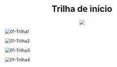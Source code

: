 <h1 align="center">Trilha de início</h1>

<p align="center">
    <img src="https://img.shields.io/static/v1?label=&message=SalesForce&color=blue&style=for-the-badge&logo=SalesForce"/>
</p>

<p align="justify">
</p>

![01-Trilha1](https://user-images.githubusercontent.com/54650669/112914759-36fd4800-90d3-11eb-94d9-9d6b90b82767.jpg)

![01-Trilha2](https://user-images.githubusercontent.com/54650669/112914818-509e8f80-90d3-11eb-9e02-c4d5715f1e21.png)

![01-Trilha3](https://user-images.githubusercontent.com/54650669/112914866-68761380-90d3-11eb-8a2a-b4844311186b.png)

![01-Trilha4](https://user-images.githubusercontent.com/54650669/112914912-83488800-90d3-11eb-8fd8-6c3d9162faf4.png)
